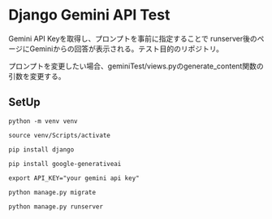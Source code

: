 # Django Gemini API Test
Gemini API Keyを取得し、プロンプトを事前に指定することで
runserver後のページにGeminiからの回答が表示される。テスト目的のリポジトリ。

プロンプトを変更したい場合、geminiTest/views.pyのgenerate_content関数の引数を変更する。

## SetUp
```
python -m venv venv
```

```
source venv/Scripts/activate
```

```
pip install django
```

```
pip install google-generativeai
```

```
export API_KEY="your gemini api key"
```

```
python manage.py migrate
```

```
python manage.py runserver
```
